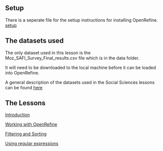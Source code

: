 

## Setup

There is a seperate file for the setiup instructions for installing OpenRefine. [setup](../setup.md)

## The datasets used

The only dataset used in this lesson is the Moz_SAFI_Survey_Final_results.csv file which is in the data folder.

It will need to be downloaded to the local machine before it can be loaded into OpenRefine.

A general description of the datasets used in the Social Sciences lessons can be found [here](link)

## The Lessons

[Introduction](00-intrtoduction.md)

[Working with OpenRefine](link)

[Filtering and Sorting](link)

[Using regular expressions](Using%%20regular%%20expressions.md)
